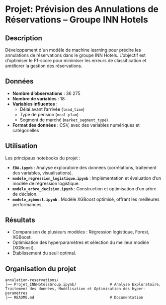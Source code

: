 # Projet: Prévision des Annulations de Réservations – Groupe INN Hotels

## Description
Développement d'un modèle de machine learning pour prédire les annulations de réservations dans le groupe INN Hotels. L’objectif est d’optimiser le F1-score pour minimiser les erreurs de classification et améliorer la gestion des réservations.

## Données
- **Nombre d’observations** : 36 275
- **Nombre de variables** : 18
- **Variables influentes** :
  - Délai avant l’arrivée (`lead_time`)
  - Type de pension (`meal_plan`)
  - Segment de marché (`market_segment_type`)
- **Format des données** : CSV, avec des variables numériques et catégorielles

## Utilisation
Les principaux notebooks du projet :

- **`EDA.ipynb`** : Analyse exploratoire des données (corrélations, traitement des variables, visualisations).
- **`modele_regression_logistique.ipynb`** : Implémentation et évaluation d’un modèle de régression logistique.
- **`modele_arbre_decision.ipynb`** : Construction et optimisation d’un arbre de décision.
- **`modele_xgboost.ipynb`** : Modèle XGBoost optimisé, offrant les meilleures performances.

## Résultats
- Comparaison de plusieurs modèles : Régression logistique, Forest, XGBoost.
- Optimisation des hyperparamètres  et sélection du meilleur modèle (XGBoost).
- Établissement du seuil optimal.

## Organisation du projet
```
annulation-reservations/
│── Projet_INNHotelsGroup.ipynb/               # Analyse Exploratoire, Traitement des données, Modélisation et Optimisation des hyper-paramètres
│── README.md                                  # Documentation
```
